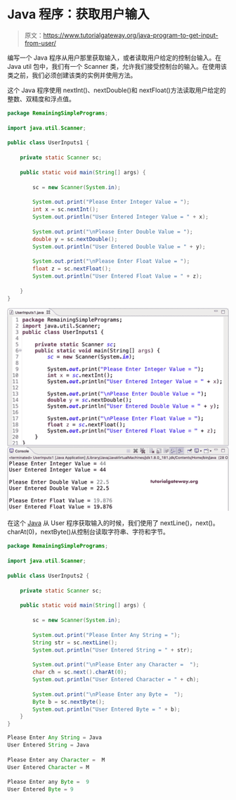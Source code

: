 # Java 程序：获取用户输入

> 原文：<https://www.tutorialgateway.org/java-program-to-get-input-from-user/>

编写一个 Java 程序从用户那里获取输入，或者读取用户给定的控制台输入。在 Java util 包中，我们有一个 Scanner 类，允许我们接受控制台的输入。在使用该类之前，我们必须创建该类的实例并使用方法。

这个 Java 程序使用 nextInt()、nextDouble()和 nextFloat()方法读取用户给定的整数、双精度和浮点值。

```java
package RemainingSimplePrograms;

import java.util.Scanner;

public class UserInputs1 {

	private static Scanner sc;

	public static void main(String[] args) {

		sc = new Scanner(System.in);

		System.out.print("Please Enter Integer Value = ");
		int x = sc.nextInt();
		System.out.println("User Entered Integer Value = " + x);

		System.out.print("\nPlease Enter Double Value = ");
		double y = sc.nextDouble();
		System.out.println("User Entered Double Value = " + y);

		System.out.print("\nPlease Enter Float Value = ");
		float z = sc.nextFloat();
		System.out.println("User Entered Float Value = " + z);

	}
}
```

![Java Program to Get Input from User](img/09910bbf852748f3794d3029cc3fdf71.png)

在这个 [Java](https://www.tutorialgateway.org/learn-java-programs/) 从 User 程序获取输入的时候，我们使用了 nextLine()，next()。charAt(0)，nextByte()从控制台读取字符串、字符和字节。

```java
package RemainingSimplePrograms;

import java.util.Scanner;

public class UserInputs2 {

	private static Scanner sc;

	public static void main(String[] args) {

		sc = new Scanner(System.in);

		System.out.print("Please Enter Any String = ");
		String str = sc.nextLine();
		System.out.println("User Entered String = " + str);

		System.out.print("\nPlease Enter any Character =  ");
		char ch = sc.next().charAt(0);
		System.out.println("User Entered Character = " + ch);

		System.out.print("\nPlease Enter any Byte =  ");
		Byte b = sc.nextByte();
		System.out.println("User Entered Byte = " + b);
	}
}

```

```java
Please Enter Any String = Java
User Entered String = Java

Please Enter any Character =  M
User Entered Character = M

Please Enter any Byte =  9
User Entered Byte = 9
```